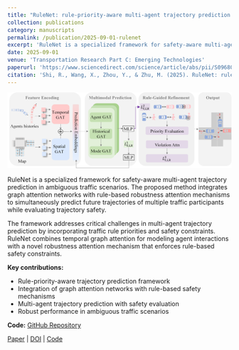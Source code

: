 ```yaml
---
title: "RuleNet: rule-priority-aware multi-agent trajectory prediction in ambiguous traffic scenarios"
collection: publications
category: manuscripts
permalink: /publication/2025-09-01-rulenet
excerpt: 'RuleNet is a specialized framework for safety-aware multi-agent trajectory prediction that combines graph attention networks with rule-based robustness attention mechanisms.'
date: 2025-09-01
venue: 'Transportation Research Part C: Emerging Technologies'
paperurl: 'https://www.sciencedirect.com/science/article/abs/pii/S0968090X25003432'
citation: 'Shi, R., Wang, X., Zhou, Y., & Zhu, M. (2025). RuleNet: rule-priority-aware multi-agent trajectory prediction in ambiguous traffic scenarios. <i>Transportation Research Part C: Emerging Technologies</i>, 180, 105339.'
---
```


![RuleNet Framework](/images/rulenet.png)

RuleNet is a specialized framework for safety-aware multi-agent trajectory prediction in ambiguous traffic scenarios. The proposed method integrates graph attention networks with rule-based robustness attention mechanisms to simultaneously predict future trajectories of multiple traffic participants while evaluating trajectory safety.

The framework addresses critical challenges in multi-agent trajectory prediction by incorporating traffic rule priorities and safety constraints. RuleNet combines temporal graph attention for modeling agent interactions with a novel robustness attention mechanism that enforces rule-based safety constraints.

**Key contributions:**
- Rule-priority-aware trajectory prediction framework
- Integration of graph attention networks with rule-based safety mechanisms
- Multi-agent trajectory prediction with safety evaluation
- Robust performance in ambiguous traffic scenarios

**Code:** [GitHub Repository](https://github.com/Ruolin99/RuleNet)

[Paper](https://www.sciencedirect.com/science/article/abs/pii/S0968090X25003432) | [DOI](https://doi.org/10.1016/j.trc.2025.105339) | [Code](https://github.com/Ruolin99/RuleNet)

